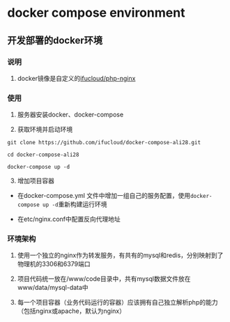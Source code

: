 # docker compose environment

## 开发部署的docker环境

### 说明

1. docker镜像是自定义的[ifucloud/php-nginx](https://hub.docker.com/r/ifucloud/php-nginx/tags/)

### 使用

1. 服务器安装docker、docker-compose

2. 获取环境并启动环境

```shell
git clone https://github.com/ifucloud/docker-compose-ali28.git

cd docker-compose-ali28

docker-compose up -d
```

3. 增加项目容器

* 在docker-compose.yml 文件中增加一组自己的服务配置，使用`docker-compose up -d`重新构建运行环境

* 在etc/nginx.conf中配置反向代理地址

### 环境架构

1. 使用一个独立的nginx作为转发服务，有共有的mysql和redis，分别映射到了物理机的3306和6379端口

2. 项目代码统一放在/www/code目录中，共有mysql数据文件放在www/data/mysql-data中

3. 每一个项目容器（业务代码运行的容器）应该拥有自己独立解析php的能力（包括nginx或apache，默认为nginx）